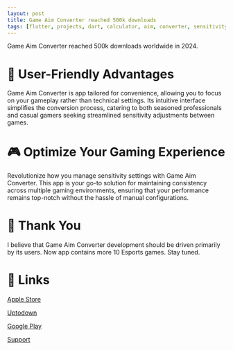 ```yaml
---
layout: post
title: Game Aim Converter reached 500k downloads
tags: [flutter, projects, dart, calculator, aim, converter, sensitivity, iOS, Android]
---
```


Game Aim Converter reached 500k downloads worldwide in 2024.

# 🦝 User-Friendly Advantages
Game Aim Converter is app tailored for convenience, allowing you to focus on your gameplay rather than technical settings. Its intuitive interface simplifies the conversion process, catering to both seasoned professionals and casual gamers seeking streamlined sensitivity adjustments between games.

# 🎮 Optimize Your Gaming Experience
Revolutionize how you manage sensitivity settings with Game Aim Converter. This app is your go-to solution for maintaining consistency across multiple gaming environments, ensuring that your performance remains top-notch without the hassle of manual configurations.

# 💝 Thank You
I believe that Game Aim Converter development should be driven primarily by its users. Now app contains more 10 Esports games.
Stay tuned.

# 🎁 Links

[Apple Store](https://apps.apple.com/app/game-aim-converter/id1618000036)

[Uptodown](https://game-aim-converter.en.uptodown.com/android)

[Google Play](https://play.google.com/store/apps/details?id=com.dreamcode.gameaimconverter)

[Support](https://t.me/game_aim_converter)